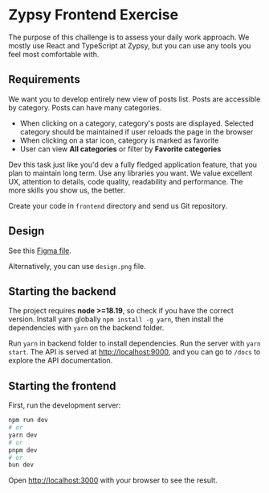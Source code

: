 # Zypsy Frontend Exercise

The purpose of this challenge is to assess your daily work approach. We mostly use React and TypeScript at Zypsy, but you can use any tools you feel most comfortable with.

## Requirements

We want you to develop entirely new view of posts list. Posts are accessible by category. Posts can have many categories.

- When clicking on a category, category's posts are displayed. Selected category should be maintained if user reloads the page in the browser
- When clicking on a star icon, category is marked as favorite
- User can view **All categories** or filter by **Favorite categories**

Dev this task just like you'd dev a fully fledged application feature, that you plan to maintain long term. Use any libraries you want. We value excellent UX, attention to details, code quality, readability and performance. The more skills you show us, the better.

Create your code in `frontend` directory and send us Git repository.

## Design

See this [Figma file](https://www.figma.com/design/OD5mg9TPnDblgUKlaJUJi2/Zypsy-Frontend-Exercise?t=mYeZQlhZz6wkbkHy-1).

Alternatively, you can use `design.png` file.

## Starting the backend

The project requires **node >=18.19**, so check if you have the correct version. Install yarn globally `npm install -g yarn`, then install the dependencies with `yarn` on the backend folder.

Run `yarn` in backend folder to install dependencies. Run the server with `yarn start`. The API is served at [http://localhost:9000](http://localhost:9000/), and you can go to `/docs` to explore the API documentation.

## Starting the frontend

First, run the development server:

```bash
npm run dev
# or
yarn dev
# or
pnpm dev
# or
bun dev
```

Open [http://localhost:3000](http://localhost:3000) with your browser to see the result.
